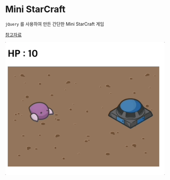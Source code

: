 # Mini StarCraft

`jQuery` 를 사용하여 만든 간단한 Mini StarCraft 게임

[참고자료](https://techit.education/my/courses/kdt-basic/kdt-frontend-4th)

![결과](./Jan-02-2023%2016-00-06.gif)
